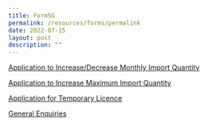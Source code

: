 ```yaml
---
title: FormSG
permalink: /resources/forms/permalink
date: 2022-07-15
layout: post
description: ""
---
```

[Application to Increase/Decrease Monthly Import Quantity](https://form.gov.sg/6294576f28cf2e0011c01f7b)   

[Application to Increase Maximum Import Quantity](https://form.gov.sg/6294576f28cf2e0011c01f7b)

[Application for Temporary Licence](https://form.gov.sg/62d4fdd813b5080012ff5e8d)      

[General Enquiries](https://form.gov.sg/6297f1966cf13d0012fd9b3c)
